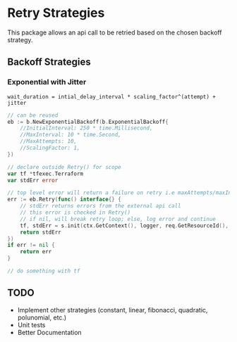 # Retry Strategies

This package allows an api call to be retried based on the chosen backoff strategy. 

## Backoff Strategies

### Exponential with Jitter
`wait_duration = intial_delay_interval * scaling_factor^(attempt) + jitter`

```go
// can be reused
eb := b.NewExponentialBackoff(b.ExponentialBackoff{
    //InitialInterval: 250 * time.Millisecond,
    //MaxInterval: 10 * time.Second,
    //MaxAttempts: 10, 
    //ScalingFactor: 1,
})

// declare outside Retry() for scope
var tf *tfexec.Terraform
var stdErr error

// top level error will return a failure on retry i.e maxAttempts/maxInterval reached
err := eb.Retry(func() interface{} {
    // stdErr returns errors from the external api call 
    // this error is checked in Retry()
    // if nil, will break retry loop; else, log error and continue
    tf, stdErr = s.init(ctx.GetContext(), logger, req.GetResourceId(), tfFolder)
    return stdErr
})
if err != nil {
    return err
}

// do something with tf
```

## TODO
- Implement other strategies (constant, linear, fibonacci, quadratic, polunomial, etc.)
- Unit tests
- Better Documentation